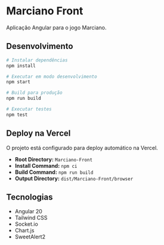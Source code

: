 # Marciano Front

Aplicação Angular para o jogo Marciano.

## Desenvolvimento

```bash
# Instalar dependências
npm install

# Executar em modo desenvolvimento
npm start

# Build para produção
npm run build

# Executar testes
npm test
```

## Deploy na Vercel

O projeto está configurado para deploy automático na Vercel.

- **Root Directory:** `Marciano-Front`
- **Install Command:** `npm ci`
- **Build Command:** `npm run build`
- **Output Directory:** `dist/Marciano-Front/browser`

## Tecnologias

- Angular 20
- Tailwind CSS
- Socket.io
- Chart.js
- SweetAlert2 